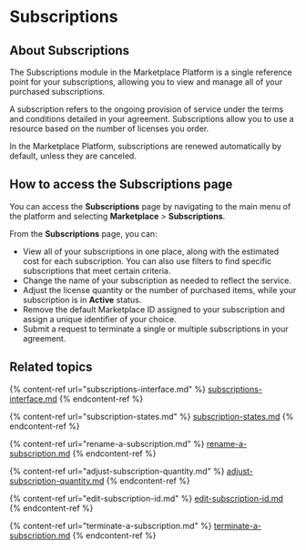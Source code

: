 # Subscriptions

## About Subscriptions

The Subscriptions module in the Marketplace Platform is a single reference point for your subscriptions, allowing you to view and manage all of your purchased subscriptions.&#x20;

A subscription refers to the ongoing provision of service under the terms and conditions detailed in your agreement. Subscriptions allow you to use a resource based on the number of licenses you order.&#x20;

In the Marketplace Platform, subscriptions are renewed automatically by default, unless they are canceled.&#x20;

## How to access the Subscriptions page

You can access the **Subscriptions** page by navigating to the main menu of the platform and selecting **Marketplace** > **Subscriptions**.&#x20;

From the **Subscriptions** page, you can:&#x20;

* View all of your subscriptions in one place, along with the estimated cost for each subscription. You can also use filters to find specific subscriptions that meet certain criteria.&#x20;
* Change the name of your subscription as needed to reflect the service.&#x20;
* Adjust the license quantity or the number of purchased items, while your subscription is in **Active** status.
* Remove the default Marketplace ID assigned to your subscription and assign a unique identifier of your choice.&#x20;
* Submit a request to terminate a single or multiple subscriptions in your agreement.&#x20;

## Related topics

{% content-ref url="subscriptions-interface.md" %}
[subscriptions-interface.md](subscriptions-interface.md)
{% endcontent-ref %}

{% content-ref url="subscription-states.md" %}
[subscription-states.md](subscription-states.md)
{% endcontent-ref %}

{% content-ref url="rename-a-subscription.md" %}
[rename-a-subscription.md](rename-a-subscription.md)
{% endcontent-ref %}

{% content-ref url="adjust-subscription-quantity.md" %}
[adjust-subscription-quantity.md](adjust-subscription-quantity.md)
{% endcontent-ref %}

{% content-ref url="edit-subscription-id.md" %}
[edit-subscription-id.md](edit-subscription-id.md)
{% endcontent-ref %}

{% content-ref url="terminate-a-subscription.md" %}
[terminate-a-subscription.md](terminate-a-subscription.md)
{% endcontent-ref %}
